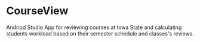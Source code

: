 # CourseView
Andriod Studio App for reviewing courses at Iowa State and calculating students workload based on their semester schedule and classes's reviews.
